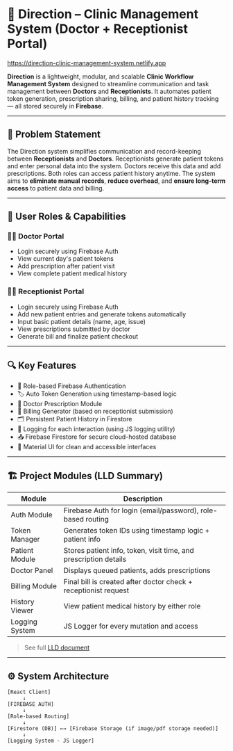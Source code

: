 # 🏥 Direction – Clinic Management System (Doctor + Receptionist Portal)

https://direction-clinic-management-system.netlify.app

**Direction** is a lightweight, modular, and scalable **Clinic Workflow Management System** designed to streamline communication and task management between **Doctors** and **Receptionists**. It automates patient token generation, prescription sharing, billing, and patient history tracking — all stored securely in **Firebase**.

---

## 🧾 Problem Statement

The Direction system simplifies communication and record-keeping between **Receptionists** and **Doctors**. Receptionists generate patient tokens and enter personal data into the system. Doctors receive this data and add prescriptions. Both roles can access patient history anytime. The system aims to **eliminate manual records**, **reduce overhead**, and **ensure long-term access** to patient data and billing.

---

## 👥 User Roles & Capabilities

### 👨‍⚕️ Doctor Portal
- Login securely using Firebase Auth
- View current day's patient tokens
- Add prescription after patient visit
- View complete patient medical history

### 🧑‍💼 Receptionist Portal
- Login securely using Firebase Auth
- Add new patient entries and generate tokens automatically
- Input basic patient details (name, age, issue)
- View prescriptions submitted by doctor
- Generate bill and finalize patient checkout

---

## 🔍 Key Features

- 🔐 Role-based Firebase Authentication
- 🏷️ Auto Token Generation using timestamp-based logic
- 💊 Doctor Prescription Module
- 🧾 Billing Generator (based on receptionist submission)
- 🗂️ Persistent Patient History in Firestore
- 📜 Logging for each interaction (using JS logging utility)
- 📤 Firebase Firestore for secure cloud-hosted database
- 💅 Material UI for clean and accessible interfaces

---

## 🏗️ Project Modules (LLD Summary)

| Module           | Description                                                       |
|------------------|-------------------------------------------------------------------|
| Auth Module      | Firebase Auth for login (email/password), role-based routing     |
| Token Manager    | Generates token IDs using timestamp logic + patient info         |
| Patient Module   | Stores patient info, token, visit time, and prescription details |
| Doctor Panel     | Displays queued patients, adds prescriptions                     |
| Billing Module   | Final bill is created after doctor check + receptionist request  |
| History Viewer   | View patient medical history by either role                      |
| Logging System   | JS Logger for every mutation and access                          |

> See full [LLD document](architecture/ll-document.pdf)

---

## ⚙️ System Architecture

```plaintext
[React Client]
     ↓
[FIREBASE AUTH]
     ↓
[Role-based Routing]
     ↓
[Firestore (DB)] ←→ [Firebase Storage (if image/pdf storage needed)]
     ↓
[Logging System - JS Logger]
